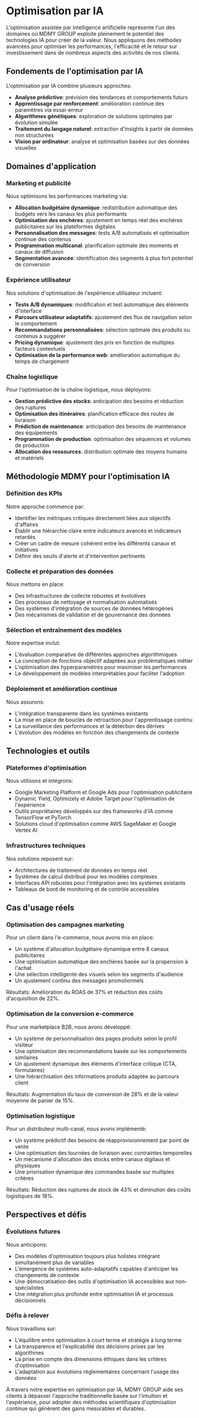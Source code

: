 # Optimisation par IA

L'optimisation assistée par intelligence artificielle représente l'un des domaines où MDMY GROUP exploite pleinement le potentiel des technologies IA pour créer de la valeur. Nous appliquons des méthodes avancées pour optimiser les performances, l'efficacité et le retour sur investissement dans de nombreux aspects des activités de nos clients.

## Fondements de l'optimisation par IA

L'optimisation par IA combine plusieurs approches:

- **Analyse prédictive**: prévision des tendances et comportements futurs
- **Apprentissage par renforcement**: amélioration continue des paramètres via essai-erreur
- **Algorithmes génétiques**: exploration de solutions optimales par évolution simulée
- **Traitement du langage naturel**: extraction d'insights à partir de données non structurées
- **Vision par ordinateur**: analyse et optimisation basées sur des données visuelles

## Domaines d'application

### Marketing et publicité

Nous optimisons les performances marketing via:

- **Allocation budgétaire dynamique**: redistribution automatique des budgets vers les canaux les plus performants
- **Optimisation des enchères**: ajustement en temps réel des enchères publicitaires sur les plateformes digitales
- **Personnalisation des messages**: tests A/B automatisés et optimisation continue des contenus
- **Programmation multicanal**: planification optimale des moments et canaux de diffusion
- **Segmentation avancée**: identification des segments à plus fort potentiel de conversion

### Expérience utilisateur

Nos solutions d'optimisation de l'expérience utilisateur incluent:

- **Tests A/B dynamiques**: modification et test automatique des éléments d'interface
- **Parcours utilisateur adaptatifs**: ajustement des flux de navigation selon le comportement
- **Recommandations personnalisées**: sélection optimale des produits ou contenus à suggérer
- **Pricing dynamique**: ajustement des prix en fonction de multiples facteurs contextuels
- **Optimisation de la performance web**: amélioration automatique du temps de chargement

### Chaîne logistique

Pour l'optimisation de la chaîne logistique, nous déployons:

- **Gestion prédictive des stocks**: anticipation des besoins et réduction des ruptures
- **Optimisation des itinéraires**: planification efficace des routes de livraison
- **Prédiction de maintenance**: anticipation des besoins de maintenance des équipements
- **Programmation de production**: optimisation des séquences et volumes de production
- **Allocation des ressources**: distribution optimale des moyens humains et matériels

## Méthodologie MDMY pour l'optimisation IA

### Définition des KPIs

Notre approche commence par:

- Identifier les métriques critiques directement liées aux objectifs d'affaires
- Établir une hiérarchie claire entre indicateurs avancés et indicateurs retardés
- Créer un cadre de mesure cohérent entre les différents canaux et initiatives
- Définir des seuils d'alerte et d'intervention pertinents

### Collecte et préparation des données

Nous mettons en place:

- Des infrastructures de collecte robustes et évolutives
- Des processus de nettoyage et normalisation automatisés
- Des systèmes d'intégration de sources de données hétérogènes
- Des mécanismes de validation et de gouvernance des données

### Sélection et entraînement des modèles

Notre expertise inclut:

- L'évaluation comparative de différentes approches algorithmiques
- La conception de fonctions objectif adaptées aux problématiques métier
- L'optimisation des hyperparamètres pour maximiser les performances
- Le développement de modèles interprétables pour faciliter l'adoption

### Déploiement et amélioration continue

Nous assurons:

- L'intégration transparente dans les systèmes existants
- La mise en place de boucles de rétroaction pour l'apprentissage continu
- La surveillance des performances et la détection des dérives
- L'évolution des modèles en fonction des changements de contexte

## Technologies et outils

### Plateformes d'optimisation

Nous utilisons et intégrons:

- Google Marketing Platform et Google Ads pour l'optimisation publicitaire
- Dynamic Yield, Optimizely et Adobe Target pour l'optimisation de l'expérience
- Outils propriétaires développés sur des frameworks d'IA comme TensorFlow et PyTorch
- Solutions cloud d'optimisation comme AWS SageMaker et Google Vertex AI

### Infrastructures techniques

Nos solutions reposent sur:

- Architectures de traitement de données en temps réel
- Systèmes de calcul distribué pour les modèles complexes
- Interfaces API robustes pour l'intégration avec les systèmes existants
- Tableaux de bord de monitoring et de contrôle accessibles

## Cas d'usage réels

### Optimisation des campagnes marketing

Pour un client dans l'e-commerce, nous avons mis en place:

- Un système d'allocation budgétaire dynamique entre 8 canaux publicitaires
- Une optimisation automatique des enchères basée sur la propension à l'achat
- Une sélection intelligente des visuels selon les segments d'audience
- Un ajustement continu des messages promotionnels

Résultats: Amélioration du ROAS de 37% et réduction des coûts d'acquisition de 22%.

### Optimisation de la conversion e-commerce

Pour une marketplace B2B, nous avons développé:

- Un système de personnalisation des pages produits selon le profil visiteur
- Une optimisation des recommandations basée sur les comportements similaires
- Un ajustement dynamique des éléments d'interface critique (CTA, formulaires)
- Une hiérarchisation des informations produits adaptée au parcours client

Résultats: Augmentation du taux de conversion de 28% et de la valeur moyenne de panier de 15%.

### Optimisation logistique

Pour un distributeur multi-canal, nous avons implémenté:

- Un système prédictif des besoins de réapprovisionnement par point de vente
- Une optimisation des tournées de livraison avec contraintes temporelles
- Un mécanisme d'allocation des stocks entre canaux digitaux et physiques
- Une priorisation dynamique des commandes basée sur multiples critères

Résultats: Réduction des ruptures de stock de 43% et diminution des coûts logistiques de 18%.

## Perspectives et défis

### Évolutions futures

Nous anticipons:

- Des modèles d'optimisation toujours plus holistes intégrant simultanément plus de variables
- L'émergence de systèmes auto-adaptatifs capables d'anticiper les changements de contexte
- Une démocratisation des outils d'optimisation IA accessibles aux non-spécialistes
- Une intégration plus profonde entre optimisation IA et processus décisionnels

### Défis à relever

Nous travaillons sur:

- L'équilibre entre optimisation à court terme et stratégie à long terme
- La transparence et l'explicabilité des décisions prises par les algorithmes
- La prise en compte des dimensions éthiques dans les critères d'optimisation
- L'adaptation aux évolutions réglementaires concernant l'usage des données

À travers notre expertise en optimisation par IA, MDMY GROUP aide ses clients à dépasser l'approche traditionnelle basée sur l'intuition et l'expérience, pour adopter des méthodes scientifiques d'optimisation continue qui génèrent des gains mesurables et durables.
